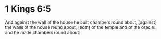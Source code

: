 # 1 Kings 6:5

And against the wall of the house he built chambers round about, [against] the walls of the house round about, [both] of the temple and of the oracle: and he made chambers round about: